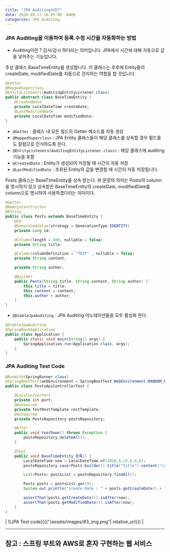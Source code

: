 ```yaml
---
title: "JPA Auditing이란?"
date: 2020-09-17 16:05:00 -0400
categories: JPA Auditing
---
```


### JPA Auditing을 이용하여 등록.수정 시간을 자동화하는 방법

- Auditing이란 ? 감사/감시 하다라는 의미입니다.
                         JPA에서 시간에 대해 자동으로 값을 넣어주는 기능입니다.

추상 클래스 BaseTimeEntity를 생성합니다. 이 클래스는 추후에 Entity들의 createDate, modifiedDate를 자동으로 관리하는 역할을 할 것입니다.

```java
@Getter
@MappedSuperclass
@EntityListeners(AuditingEntityListener.class)
public abstract class BaseTimeEntity {
    @CreatedDate
    private LocalDateTime createDate;
    @LastModifiedDate
    private LocalDateTime modifiedDate;
}
```

- `@Getter` : 클래스 내 모든 필드의 Getter 메소드를 자동 생성
- `@MappedSuperclass` : JPA Entity 클래스들이 해당 클래스를 상속할 경우 필드들도 칼럼으로 인식하도록 한다.
- `@EntityListeners(AuditingEntityListener.class)` : 해당 클래스에 auditing 기능을 포함
- `@CreatedDate` : Entity가 생성되어 저장될 때 시간이 자동 저장
- `@LastModifiedDate` : 조회된 Entity의 값을 변경할 때 시간이 자동 저장됩니다.

Posts 클래스는 BaseTimeEntity를 상속 받는다. 위 문장의 의미는 Posts의 column을 명시하지 않고 상속받은 BaseTimeEntity의 createDate, modifiedDate를 column으로 명시하여 사용하겠다라는 의미이다.

```java
@Getter
@NoArgsConstructor
@Entity
public class Posts extends BaseTimeEntity {
    @Id
    @GeneratedValue(strategy = GenerationType.IDENTITY)
    private Long id;

    @Column(length = 500, nullable = false)
    private String title;

    @Column(columnDefinition = "TEXT" , nullable = false)
    private String content;

    private String author;

    @Builder
    public Posts(String title, String content, String author) {
        this.title = title;
        this.content = content;
        this.author = author;
    }
}
```

- `@EnableJpaAuditing` : JPA Auditing 어노테이션들을 모두 활성화 한다.

```java
@EnableJpaAuditing
@SpringBootApplication
public class Application {
    public static void main(String[] args) {
        SpringApplication.run(Application.class, args);
    }
}
```

### JPA Auditing Test Code

```java
@RunWith(SpringRunner.class)
@SpringBootTest(webEnvironment = SpringBootTest.WebEnvironment.RANDOM_PORT)
public class PostsApiControllerTest {

    @LocalServerPort
    private int port;
    @Autowired
    private TestRestTemplate restTemplate;
    @Autowired
    private PostsRepository postsRepository;

    @After
    public void tearDown() throws Exception {
        postsRepository.deleteAll();
    }

    @Test
    public void BaseTimeEntity_등록() {
        LocalDateTime now = LocalDateTime.of(2020,9,14,0,0,0);
        postsRepository.save(Posts.builder().title("title").content("content").author("author").build());

        List<Posts> postsList = postsRepository.findAll();

        Posts posts = postsList.get(0);
        System.out.println("create Date : " + posts.getCreateDate() + ", modified Date : " + posts.getModifiedDate());

        assertThat(posts.getCreateDate()).isAfter(now);
        assertThat(posts.getModifiedDate()).isAfter(now);
    }
}
```

| ![JPA Test code]({{"/assets/images/#3_img.png"| relative_url}}) |

---
참고 : 스프링 부트와 AWS로 혼자 구현하는 웹 서비스
---
